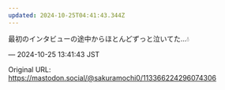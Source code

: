 ```yaml
---
updated: 2024-10-25T04:41:43.344Z
---
```


<p>最初のインタビューの途中からほとんどずっと泣いてた…💧</p>

&mdash; 2024-10-25 13:41:43 JST

Original URL: https://mastodon.social/@sakuramochi0/113366224296074306
